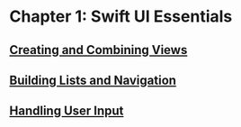 # Chapter 1: Swift UI Essentials

## [Creating and Combining Views](https://developer.apple.com/tutorials/swiftui/creating-and-combining-views)

## [Building Lists and Navigation](https://developer.apple.com/tutorials/swiftui/building-lists-and-navigation)

## [Handling User Input](https://developer.apple.com/tutorials/swiftui/handling-user-input)
